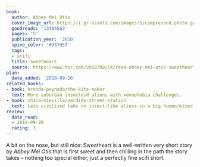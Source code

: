 ```yaml
---
book:
  author: Abbey Mei Otis
  cover_image_url: https://i.gr-assets.com/images/S/compressed.photo.goodreads.com/books/1329281136l/13485563._SX98_.jpg
  goodreads: '13485563'
  pages: '5'
  publication_year: '2010'
  spine_color: '#957d5f'
  tags:
  - scifi
  title: Sweetheart
  source: https://www.tor.com/2018/08/14/read-abbey-mei-otis-sweetheart/
plan:
  date_added: '2018-09-20'
related_books:
- book: brenda-peynado/the-kite-maker
  text: More suburban insectoid aliens with xenophobia challenges.
- book: china-mieville/perdido-street-station
  text: Less civilised take on insect-like aliens in a big human/mixed city.
review:
  date_read:
  - 2018-09-20
  rating: 3
---
```


A bit on the nose, but still nice: Sweatheart is a well-written very short story by *Abbey Mei Otis* that is first sweet
and then chilling in the path the story takes – nothing too special either, just a perfectly fine scifi short.
